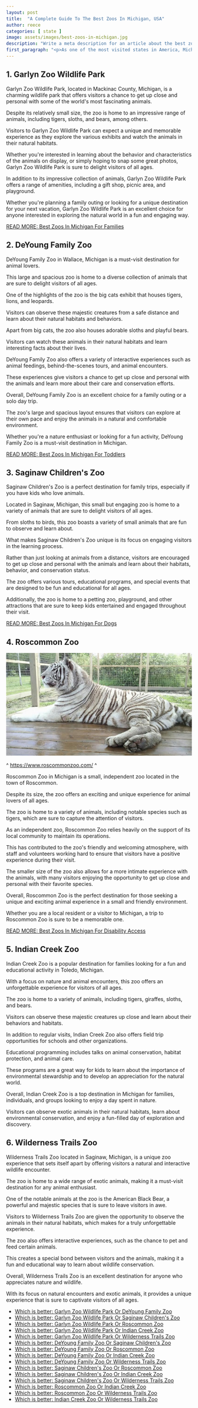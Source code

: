```yaml
---
layout: post
title:  "A Complete Guide To The Best Zoos In Michigan, USA"
author: reece
categories: [ state ]
image: assets/images/best-zoos-in-michigan.jpg
description: "Write a meta description for an article about the best zoos in Michigan. Just write the introduction. Do not include a Title."
first_paragraph: "<p>As one of the most visited states in America, Michigan has plenty to offer to tourists and residents alike. From picturesque lakes to breathtaking natural parks and well-maintained zoos, Michigan has something for everyone.</p><p>Of course, if you're an animal lover, the zoos in Michigan are some must-visit attractions that provide an enriching experience for families and individuals alike.</p><p>So, whether you're interested in exploring the world of exotic creatures or want to learn about local fauna, Michigan's zoos are sure to exceed your expectations.</p><p>In this article, we'll take a closer look at some of the best zoos in Michigan that are worth a visit.</p>"
---
```




## 1. Garlyn Zoo Wildlife Park 

Garlyn Zoo Wildlife Park, located in Mackinac County, Michigan, is a charming wildlife park that offers visitors a chance to get up close and personal with some of the world's most fascinating animals. 

Despite its relatively small size, the zoo is home to an impressive range of animals, including tigers, sloths, and bears, among others.

Visitors to Garlyn Zoo Wildlife Park can expect a unique and memorable experience as they explore the various exhibits and watch the animals in their natural habitats. 

Whether you're interested in learning about the behavior and characteristics of the animals on display, or simply hoping to snap some great photos, Garlyn Zoo Wildlife Park is sure to delight visitors of all ages.

In addition to its impressive collection of animals, Garlyn Zoo Wildlife Park offers a range of amenities, including a gift shop, picnic area, and playground. 

Whether you're planning a family outing or looking for a unique destination for your next vacation, Garlyn Zoo Wildlife Park is an excellent choice for anyone interested in exploring the natural world in a fun and engaging way.

<a href="best-zoo-in-michigan-for-families">READ MORE: Best Zoos In Michigan For Families</a>



## 2. DeYoung Family Zoo 

DeYoung Family Zoo in Wallace, Michigan is a must-visit destination for animal lovers. 

This large and spacious zoo is home to a diverse collection of animals that are sure to delight visitors of all ages. 

One of the highlights of the zoo is the big cats exhibit that houses tigers, lions, and leopards. 

Visitors can observe these majestic creatures from a safe distance and learn about their natural habitats and behaviors.

Apart from big cats, the zoo also houses adorable sloths and playful bears. 

Visitors can watch these animals in their natural habitats and learn interesting facts about their lives. 

DeYoung Family Zoo also offers a variety of interactive experiences such as animal feedings, behind-the-scenes tours, and animal encounters. 

These experiences give visitors a chance to get up close and personal with the animals and learn more about their care and conservation efforts.

Overall, DeYoung Family Zoo is an excellent choice for a family outing or a solo day trip. 

The zoo's large and spacious layout ensures that visitors can explore at their own pace and enjoy the animals in a natural and comfortable environment. 

Whether you're a nature enthusiast or looking for a fun activity, DeYoung Family Zoo is a must-visit destination in Michigan.

<a href="best-zoo-in-michigan-for-toddlers">READ MORE: Best Zoos In Michigan For Toddlers</a>



## 3. Saginaw Children's Zoo 

Saginaw Children's Zoo is a perfect destination for family trips, especially if you have kids who love animals. 

Located in Saginaw, Michigan, this small but engaging zoo is home to a variety of animals that are sure to delight visitors of all ages. 

From sloths to birds, this zoo boasts a variety of small animals that are fun to observe and learn about.

What makes Saginaw Children's Zoo unique is its focus on engaging visitors in the learning process. 

Rather than just looking at animals from a distance, visitors are encouraged to get up close and personal with the animals and learn about their habitats, behavior, and conservation status. 

The zoo offers various tours, educational programs, and special events that are designed to be fun and educational for all ages. 

Additionally, the zoo is home to a petting zoo, playground, and other attractions that are sure to keep kids entertained and engaged throughout their visit.

<a href="best-zoo-in-michigan-for-dogs">READ MORE: Best Zoos In Michigan For Dogs</a>



## 4. Roscommon Zoo 

![Roscommon Zoo](assets/images/zoos/roscommonzoo.jpg)

^ https://www.roscommonzoo.com/ ^

Roscommon Zoo in Michigan is a small, independent zoo located in the town of Roscommon. 

Despite its size, the zoo offers an exciting and unique experience for animal lovers of all ages. 

The zoo is home to a variety of animals, including notable species such as tigers, which are sure to capture the attention of visitors.

As an independent zoo, Roscommon Zoo relies heavily on the support of its local community to maintain its operations. 

This has contributed to the zoo's friendly and welcoming atmosphere, with staff and volunteers working hard to ensure that visitors have a positive experience during their visit. 

The smaller size of the zoo also allows for a more intimate experience with the animals, with many visitors enjoying the opportunity to get up close and personal with their favorite species.

Overall, Roscommon Zoo is the perfect destination for those seeking a unique and exciting animal experience in a small and friendly environment. 

Whether you are a local resident or a visitor to Michigan, a trip to Roscommon Zoo is sure to be a memorable one.

<a href="best-zoo-in-michigan-for-disability-access">READ MORE: Best Zoos In Michigan For Disability Access</a>



## 5. Indian Creek Zoo 

Indian Creek Zoo is a popular destination for families looking for a fun and educational activity in Toledo, Michigan. 

With a focus on nature and animal encounters, this zoo offers an unforgettable experience for visitors of all ages. 

The zoo is home to a variety of animals, including tigers, giraffes, sloths, and bears. 

Visitors can observe these majestic creatures up close and learn about their behaviors and habitats.

In addition to regular visits, Indian Creek Zoo also offers field trip opportunities for schools and other organizations. 

Educational programming includes talks on animal conservation, habitat protection, and animal care. 

These programs are a great way for kids to learn about the importance of environmental stewardship and to develop an appreciation for the natural world.

Overall, Indian Creek Zoo is a top destination in Michigan for families, individuals, and groups looking to enjoy a day spent in nature. 

Visitors can observe exotic animals in their natural habitats, learn about environmental conservation, and enjoy a fun-filled day of exploration and discovery.

## 6. Wilderness Trails Zoo 

Wilderness Trails Zoo located in Saginaw, Michigan, is a unique zoo experience that sets itself apart by offering visitors a natural and interactive wildlife encounter. 

The zoo is home to a wide range of exotic animals, making it a must-visit destination for any animal enthusiast. 

One of the notable animals at the zoo is the American Black Bear, a powerful and majestic species that is sure to leave visitors in awe.

Visitors to Wilderness Trails Zoo are given the opportunity to observe the animals in their natural habitats, which makes for a truly unforgettable experience. 

The zoo also offers interactive experiences, such as the chance to pet and feed certain animals. 

This creates a special bond between visitors and the animals, making it a fun and educational way to learn about wildlife conservation.

Overall, Wilderness Trails Zoo is an excellent destination for anyone who appreciates nature and wildlife. 

With its focus on natural encounters and exotic animals, it provides a unique experience that is sure to captivate visitors of all ages.

* <a href="garlyn-zoo-wildlife-park-vs-deyoung-family-zoo">Which is better: Garlyn Zoo Wildlife Park Or DeYoung Family Zoo</a>
* <a href="garlyn-zoo-wildlife-park-vs-saginaw-children's-zoo">Which is better: Garlyn Zoo Wildlife Park Or Saginaw Children's Zoo</a>
* <a href="garlyn-zoo-wildlife-park-vs-roscommon-zoo">Which is better: Garlyn Zoo Wildlife Park Or Roscommon Zoo</a>
* <a href="garlyn-zoo-wildlife-park-vs-indian-creek-zoo">Which is better: Garlyn Zoo Wildlife Park Or Indian Creek Zoo</a>
* <a href="garlyn-zoo-wildlife-park-vs-wilderness-trails-zoo">Which is better: Garlyn Zoo Wildlife Park Or Wilderness Trails Zoo</a>
* <a href="deyoung-family-zoo-vs-saginaw-children's-zoo">Which is better: DeYoung Family Zoo Or Saginaw Children's Zoo</a>
* <a href="deyoung-family-zoo-vs-roscommon-zoo">Which is better: DeYoung Family Zoo Or Roscommon Zoo</a>
* <a href="deyoung-family-zoo-vs-indian-creek-zoo">Which is better: DeYoung Family Zoo Or Indian Creek Zoo</a>
* <a href="deyoung-family-zoo-vs-wilderness-trails-zoo">Which is better: DeYoung Family Zoo Or Wilderness Trails Zoo</a>
* <a href="saginaw-children's-zoo-vs-roscommon-zoo">Which is better: Saginaw Children's Zoo Or Roscommon Zoo</a>
* <a href="saginaw-children's-zoo-vs-indian-creek-zoo">Which is better: Saginaw Children's Zoo Or Indian Creek Zoo</a>
* <a href="saginaw-children's-zoo-vs-wilderness-trails-zoo">Which is better: Saginaw Children's Zoo Or Wilderness Trails Zoo</a>
* <a href="roscommon-zoo-vs-indian-creek-zoo">Which is better: Roscommon Zoo Or Indian Creek Zoo</a>
* <a href="roscommon-zoo-vs-wilderness-trails-zoo">Which is better: Roscommon Zoo Or Wilderness Trails Zoo</a>
* <a href="indian-creek-zoo-vs-wilderness-trails-zoo">Which is better: Indian Creek Zoo Or Wilderness Trails Zoo</a>

